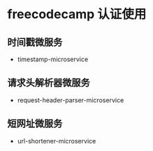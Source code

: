 # freecodecamp 认证使用

## 时间戳微服务

- timestamp-microservice


## 请求头解析器微服务

- request-header-parser-microservice

## 短网址微服务

- url-shortener-microservice